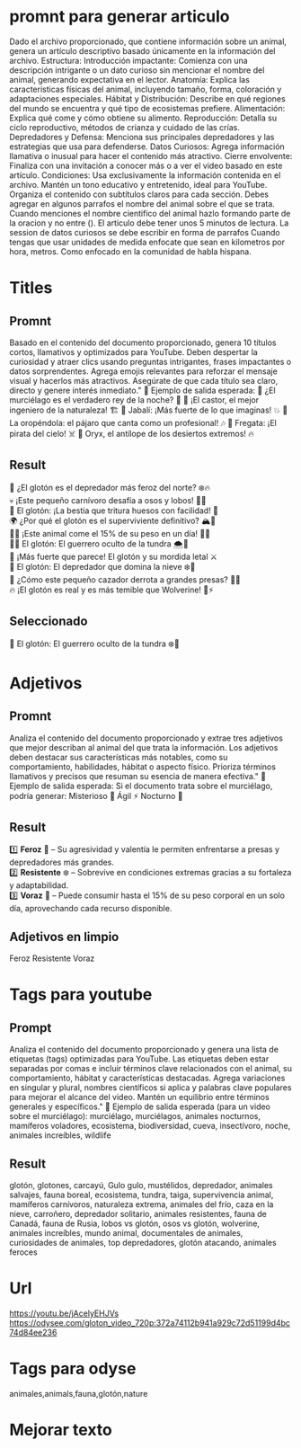 # promnt para generar articulo
Dado el archivo proporcionado, que contiene información sobre un animal, genera un artículo descriptivo basado únicamente en la información del archivo.
Estructura:
Introducción impactante: Comienza con una descripción intrigante o un dato curioso sin mencionar el nombre del animal, generando expectativa en el lector.
Anatomía: Explica las características físicas del animal, incluyendo tamaño, forma, coloración y adaptaciones especiales.
Hábitat y Distribución: Describe en qué regiones del mundo se encuentra y qué tipo de ecosistemas prefiere.
Alimentación: Explica qué come y cómo obtiene su alimento.
Reproducción: Detalla su ciclo reproductivo, métodos de crianza y cuidado de las crías.
Depredadores y Defensa: Menciona sus principales depredadores y las estrategias que usa para defenderse.
Datos Curiosos: Agrega información llamativa o inusual para hacer el contenido más atractivo.
Cierre envolvente: Finaliza con una invitación a conocer más o a ver el video basado en este artículo.
Condiciones:
Usa exclusivamente la información contenida en el archivo.
Mantén un tono educativo y entretenido, ideal para YouTube.
Organiza el contenido con subtítulos claros para cada sección.
Debes agregar en algunos parrafos el nombre del animal sobre el que se trata.
Cuando menciones el nombre cientifico del animal hazlo formando parte de la oracion y no entre ().
El articulo debe tener unos 5 minutos de lectura.
La session de datos curiosos se debe escribir en forma de parrafos
Cuando tengas que usar unidades de medida enfocate que sean en kilometros por hora, metros. Como enfocado en la comunidad de habla hispana.

# Titles
## Promnt
Basado en el contenido del documento proporcionado, genera 10 títulos cortos, llamativos y optimizados para YouTube. Deben despertar la curiosidad y atraer clics usando preguntas intrigantes, frases impactantes o datos sorprendentes. Agrega emojis relevantes para reforzar el mensaje visual y hacerlos más atractivos. Asegúrate de que cada título sea claro, directo y genere interés inmediato."
📌 Ejemplo de salida esperada:
🦇 ¿El murciélago es el verdadero rey de la noche? 🌙
🦫 ¡El castor, el mejor ingeniero de la naturaleza! 🏗️
🐗 Jabalí: ¡Más fuerte de lo que imaginas! 💥
🦜 La oropéndola: el pájaro que canta como un profesional! 🎶
🦅 Fregata: ¡El pirata del cielo! ☠️
🦌 Oryx, el antílope de los desiertos extremos! 🔥
## Result
🐾 ¿El glotón es el depredador más feroz del norte? ❄️🔥  
💀 ¡Este pequeño carnívoro desafía a osos y lobos! 🐺🐻  
🦴 El glotón: ¡La bestia que tritura huesos con facilidad! 💪  
🌍 ¿Por qué el glotón es el superviviente definitivo? 🏔️🥶  
🏃‍♂️ ¡Este animal come el 15% de su peso en un día! 🍖😱  
🕵️‍♂️ El glotón: El guerrero oculto de la tundra 🌨️🦾  
🦡 ¡Más fuerte que parece! El glotón y su mordida letal ⚔️  
🥶 El glotón: El depredador que domina la nieve ❄️🐾  
🏹 ¿Cómo este pequeño cazador derrota a grandes presas? 🎯🦌  
🔥 ¡El glotón es real y es más temible que Wolverine! 🐾⚡  
## Seleccionado
🦡 El glotón: El guerrero oculto de la tundra ❄️🐾

# Adjetivos
## Promnt
Analiza el contenido del documento proporcionado y extrae tres adjetivos que mejor describan al animal del que trata la información. Los adjetivos deben destacar sus características más notables, como su comportamiento, habilidades, hábitat o aspecto físico. Prioriza términos llamativos y precisos que resuman su esencia de manera efectiva."
📌 Ejemplo de salida esperada:
Si el documento trata sobre el murciélago, podría generar:
Misterioso 🦇
Ágil ⚡
Nocturno 🌙
## Result
1️⃣ **Feroz** 🦾 – Su agresividad y valentía le permiten enfrentarse a presas y depredadores más grandes.  
2️⃣ **Resistente** ❄️ – Sobrevive en condiciones extremas gracias a su fortaleza y adaptabilidad.  
3️⃣ **Voraz** 🍖 – Puede consumir hasta el 15% de su peso corporal en un solo día, aprovechando cada recurso disponible.  
## Adjetivos en limpio
Feroz
Resistente
Voraz

# Tags para youtube
## Prompt
Analiza el contenido del documento proporcionado y genera una lista de etiquetas (tags) optimizadas para YouTube. Las etiquetas deben estar separadas por comas e incluir términos clave relacionados con el animal, su comportamiento, hábitat y características destacadas. Agrega variaciones en singular y plural, nombres científicos si aplica y palabras clave populares para mejorar el alcance del video. Mantén un equilibrio entre términos generales y específicos."
📌 Ejemplo de salida esperada (para un video sobre el murciélago):
murciélago, murciélagos, animales nocturnos, mamíferos voladores, ecosistema, biodiversidad, cueva, insectívoro, noche, animales increíbles, wildlife
## Result
glotón, glotones, carcayú, Gulo gulo, mustélidos, depredador, animales salvajes, fauna boreal, ecosistema, tundra, taiga, supervivencia animal, mamíferos carnívoros, naturaleza extrema, animales del frío, caza en la nieve, carroñero, depredador solitario, animales resistentes, fauna de Canadá, fauna de Rusia, lobos vs glotón, osos vs glotón, wolverine, animales increíbles, mundo animal, documentales de animales, curiosidades de animales, top depredadores, glotón atacando, animales feroces  

# Url
https://youtu.be/jAcelyEHJVs
https://odysee.com/gloton_video_720p:372a74112b941a929c72d51199d4bc74d84ee236

# Tags para odyse
animales,animals,fauna,glotón,nature

# Mejorar texto